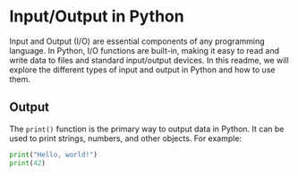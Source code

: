 # Input/Output in Python

Input and Output (I/O) are essential components of any programming language. In Python, I/O functions are built-in, making it easy to read and write data to files and standard input/output devices. In this readme, we will explore the different types of input and output in Python and how to use them.

## Output

The `print()` function is the primary way to output data in Python. It can be used to print strings, numbers, and other objects. For example:

```python
print("Hello, world!")
print(42)

